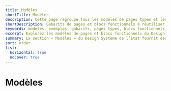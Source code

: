 ```yaml
---
title: Modèles
shortTitle: Modèles
description: Cette page regroupe tous les modèles de pages types et les blocs fonctionnels prêts à l’usage, proposés par le Design Système de l’État pour accélérer la conception d’interfaces.
shortDescription: Gabarits de pages et blocs fonctionnels à réutiliser
keywords: modèles, exemples, gabarits, pages types, blocs fonctionnels, composants, DSFR, formulaires, erreurs, comptes, design system
excerpt: Explorez les modèles de pages et blocs fonctionnels du Design Système de l’État pour construire rapidement des interfaces respectueuses des standards publics.
summary: La section « Modèles » du Design Système de l’État fournit des gabarits prêts à l’emploi, couvrant les besoins fréquents des sites publics - pages de compte, formulaires, messages d’erreur ou de confirmation. Elle propose également des blocs fonctionnels (adresse, nom, téléphone, etc.) facilitant la création de formulaires standardisés et accessibles. Ces ressources sont conçues pour garantir l’homogénéité des services numériques publics tout en réduisant les temps de développement.
sort: order
list:
  horizontal: true
  noCover: true
---
```


# Modèles


